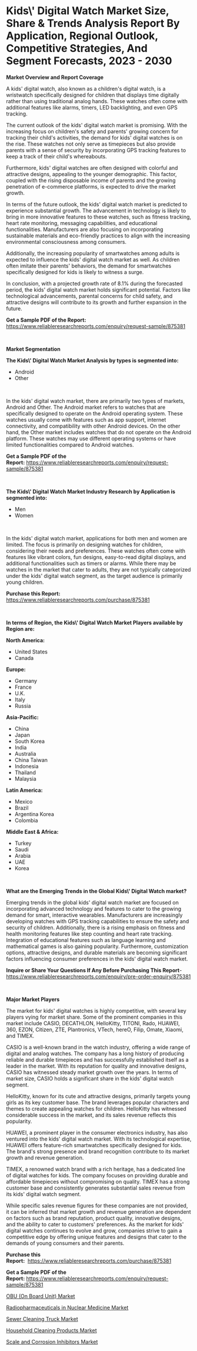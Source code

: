 <p><h1>Kids\' Digital Watch Market Size, Share & Trends Analysis Report By Application, Regional Outlook, Competitive Strategies, And Segment Forecasts, 2023 - 2030</h1></p><p><strong>Market Overview and Report Coverage</strong></p>
<p><p>A kids' digital watch, also known as a children's digital watch, is a wristwatch specifically designed for children that displays time digitally rather than using traditional analog hands. These watches often come with additional features like alarms, timers, LED backlighting, and even GPS tracking.</p><p>The current outlook of the kids' digital watch market is promising. With the increasing focus on children's safety and parents' growing concern for tracking their child's activities, the demand for kids' digital watches is on the rise. These watches not only serve as timepieces but also provide parents with a sense of security by incorporating GPS tracking features to keep a track of their child's whereabouts.</p><p>Furthermore, kids' digital watches are often designed with colorful and attractive designs, appealing to the younger demographic. This factor, coupled with the rising disposable income of parents and the growing penetration of e-commerce platforms, is expected to drive the market growth.</p><p>In terms of the future outlook, the kids' digital watch market is predicted to experience substantial growth. The advancement in technology is likely to bring in more innovative features to these watches, such as fitness tracking, heart rate monitoring, messaging capabilities, and educational functionalities. Manufacturers are also focusing on incorporating sustainable materials and eco-friendly practices to align with the increasing environmental consciousness among consumers.</p><p>Additionally, the increasing popularity of smartwatches among adults is expected to influence the kids' digital watch market as well. As children often imitate their parents' behaviors, the demand for smartwatches specifically designed for kids is likely to witness a surge.</p><p>In conclusion, with a projected growth rate of 8.1% during the forecasted period, the kids' digital watch market holds significant potential. Factors like technological advancements, parental concerns for child safety, and attractive designs will contribute to its growth and further expansion in the future.</p></p>
<p><strong>Get a Sample PDF of the Report:</strong> <a href="https://www.reliableresearchreports.com/enquiry/request-sample/875381">https://www.reliableresearchreports.com/enquiry/request-sample/875381</a></p>
<p>&nbsp;</p>
<p><strong>Market Segmentation</strong></p>
<p><strong>The Kids\' Digital Watch Market Analysis by types is segmented into:</strong></p>
<p><ul><li>Android</li><li>Other</li></ul></p>
<p>&nbsp;</p>
<p><p>In the kids' digital watch market, there are primarily two types of markets, Android and Other. The Android market refers to watches that are specifically designed to operate on the Android operating system. These watches usually come with features such as app support, internet connectivity, and compatibility with other Android devices. On the other hand, the Other market includes watches that do not operate on the Android platform. These watches may use different operating systems or have limited functionalities compared to Android watches.</p></p>
<p><strong>Get a Sample PDF of the Report:</strong>&nbsp;<a href="https://www.reliableresearchreports.com/enquiry/request-sample/875381">https://www.reliableresearchreports.com/enquiry/request-sample/875381</a></p>
<p>&nbsp;</p>
<p><strong>The Kids\' Digital Watch Market Industry Research by Application is segmented into:</strong></p>
<p><ul><li>Men</li><li>Women</li></ul></p>
<p>&nbsp;</p>
<p><p>In the kids' digital watch market, applications for both men and women are limited. The focus is primarily on designing watches for children, considering their needs and preferences. These watches often come with features like vibrant colors, fun designs, easy-to-read digital displays, and additional functionalities such as timers or alarms. While there may be watches in the market that cater to adults, they are not typically categorized under the kids' digital watch segment, as the target audience is primarily young children.</p></p>
<p><strong>Purchase this Report:</strong>&nbsp; <a href="https://www.reliableresearchreports.com/purchase/875381">https://www.reliableresearchreports.com/purchase/875381</a></p>
<p>&nbsp;</p>
<p><strong>In terms of Region, the Kids\' Digital Watch Market Players available by Region are:</strong></p>
<p>
    <p> <strong> North America: </strong>
        <ul>
            <li>United States</li>
            <li>Canada</li>
        </ul>
        </p> 
    <p> <strong> Europe: </strong>
        <ul>
            <li>Germany</li>
            <li>France</li>
            <li>U.K.</li>
            <li>Italy</li>
            <li>Russia</li>
        </ul>
        </p> 
    <p> <strong> Asia-Pacific: </strong>
        <ul>
            <li>China</li>
            <li>Japan</li>
            <li>South Korea</li>
            <li>India</li>
            <li>Australia</li>
            <li>China Taiwan</li>
            <li>Indonesia</li>
            <li>Thailand</li>
            <li>Malaysia</li>
        </ul>
        </p> 
    <p> <strong> Latin America: </strong>
        <ul>
            <li>Mexico</li>
            <li>Brazil</li>
            <li>Argentina Korea</li>
            <li>Colombia</li>
        </ul>
        </p> 
    <p> <strong> Middle East & Africa: </strong>
        <ul>
            <li>Turkey</li>
            <li>Saudi</li>
            <li>Arabia</li>
            <li>UAE</li>
            <li>Korea</li>
        </ul>
    </p>
    </p>
<p>&nbsp;</p>
<p><strong>What are the Emerging Trends in the Global Kids\' Digital Watch market?</strong></p>
<p><p>Emerging trends in the global kids' digital watch market are focused on incorporating advanced technology and features to cater to the growing demand for smart, interactive wearables. Manufacturers are increasingly developing watches with GPS tracking capabilities to ensure the safety and security of children. Additionally, there is a rising emphasis on fitness and health monitoring features like step counting and heart rate tracking. Integration of educational features such as language learning and mathematical games is also gaining popularity. Furthermore, customization options, attractive designs, and durable materials are becoming significant factors influencing consumer preferences in the kids' digital watch market.</p></p>
<p><strong>Inquire or Share Your Questions If Any Before Purchasing This Report</strong>- <a href="https://www.reliableresearchreports.com/enquiry/pre-order-enquiry/875381">https://www.reliableresearchreports.com/enquiry/pre-order-enquiry/875381</a></p>
<p>&nbsp;</p>
<p><strong>Major Market Players</strong></p>
<p><p>The market for kids' digital watches is highly competitive, with several key players vying for market share. Some of the prominent companies in this market include CASIO, DECATHLON, HelloKitty, TITONI, Rado, HUAWEI, 360, EZON, Citizen, ZTE, Plantronics, VTech, hereO, Filip, Omate, Xiaomi, and TIMEX. </p><p>CASIO is a well-known brand in the watch industry, offering a wide range of digital and analog watches. The company has a long history of producing reliable and durable timepieces and has successfully established itself as a leader in the market. With its reputation for quality and innovative designs, CASIO has witnessed steady market growth over the years. In terms of market size, CASIO holds a significant share in the kids' digital watch segment.</p><p>HelloKitty, known for its cute and attractive designs, primarily targets young girls as its key customer base. The brand leverages popular characters and themes to create appealing watches for children. HelloKitty has witnessed considerable success in the market, and its sales revenue reflects this popularity.</p><p>HUAWEI, a prominent player in the consumer electronics industry, has also ventured into the kids' digital watch market. With its technological expertise, HUAWEI offers feature-rich smartwatches specifically designed for kids. The brand's strong presence and brand recognition contribute to its market growth and revenue generation.</p><p>TIMEX, a renowned watch brand with a rich heritage, has a dedicated line of digital watches for kids. The company focuses on providing durable and affordable timepieces without compromising on quality. TIMEX has a strong customer base and consistently generates substantial sales revenue from its kids' digital watch segment.</p><p>While specific sales revenue figures for these companies are not provided, it can be inferred that market growth and revenue generation are dependent on factors such as brand reputation, product quality, innovative designs, and the ability to cater to customers' preferences. As the market for kids' digital watches continues to evolve and grow, companies strive to gain a competitive edge by offering unique features and designs that cater to the demands of young consumers and their parents.</p></p>
<p><strong>Purchase this Report:</strong>&nbsp;&nbsp;<a href="https://www.reliableresearchreports.com/purchase/875381">https://www.reliableresearchreports.com/purchase/875381</a></p>
<p></p>
<p><strong>Get a Sample PDF of the Report:</strong>&nbsp;<a href="https://www.reliableresearchreports.com/enquiry/request-sample/875381">https://www.reliableresearchreports.com/enquiry/request-sample/875381</a></p>
<p><p><a href="https://medium.com/@scanw41036/obu-on-board-unit-market-size-growth-forecast-2023-2030-86b57b32e08e">OBU (On Board Unit) Market</a></p><p><a href="https://issuu.com/reportprime-2/docs/radiopharmaceuticals-in-nuclear-medicine-market-si?fr=xKAE9_zU1NQ">Radiopharmaceuticals in Nuclear Medicine Market</a></p><p><a href="https://www.reportprime.com/sewer-cleaning-truck-r58">Sewer Cleaning Truck Market</a></p><p><a href="https://www.reportprime.com/household-cleaning-products-r926">Household Cleaning Products Market</a></p><p><a href="https://www.linkedin.com/pulse/scale-corrosion-inhibitors-market-size-growth-forecast-from-dmjfe/">Scale and Corrosion Inhibitors Market</a></p></p>